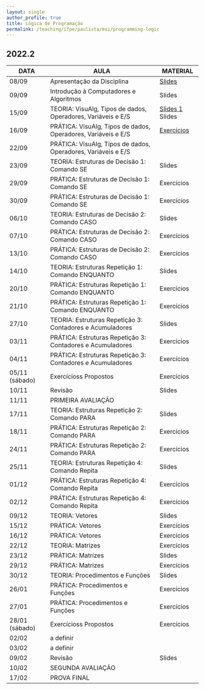 ```yaml
---
layout: single
author_profile: true
title: Lógica de Programação
permalink: /teaching/ifpe/paulista/msi/programming-logic
---
```


## 2022.2

|DATA|AULA|MATERIAL|
|---|---|---|
| 08/09 | Apresentação da Disciplina | <a href="https://docs.google.com/presentation/d/18FQ3UwPHOQdMvuvYS5ggZwi3n4gtjPp6R8dQkzkSBr8/edit?usp=sharing" target="_blank">Slides</a> | 
| 09/09 | Introdução à Computadores e Algoritmos | Slides |
| 15/09 | TEORIA: VisuAlg, Tipos de dados, Operadores, Variáveis e E/S | <a href="https://docs.google.com/presentation/d/1aW3oeOsn6qPJfABxXj9qfJ0bnWxTXOVrTPVlhw4_Feg/edit?usp=sharing" target="_blank">Slides 1</a> Slides | 
| 16/09 | PRÁTICA: VisuAlg, Tipos de dados, Operadores, Variáveis e E/S | <a href="https://docs.google.com/document/d/1TKr65dzY0rxxiWUfqjU2ntbYDhQU8gg7QgpO0vU9p2k/edit?usp=sharing" target="_blank">Exercícios</a> |
| 22/09 | PRÁTICA: VisuAlg, Tipos de dados, Operadores, Variáveis e E/S |  | 
| 23/09 | TEORIA: Estruturas de Decisão 1: Comando SE | Slides | 
| 29/09 | PRÁTICA: Estruturas de Decisão 1: Comando SE | Exercícios | 
| 30/09 | PRÁTICA: Estruturas de Decisão 1: Comando SE | Exercícios | 
| 06/10 | TEORIA: Estruturas de Decisão 2: Comando CASO | Slides | 
| 07/10 | PRÁTICA: Estruturas de Decisão 2: Comando CASO | Exercícios | 
| 13/10 | PRÁTICA: Estruturas de Decisão 2: Comando CASO | Exercícios | 
| 14/10 | TEORIA: Estruturas Repetição 1: Comando ENQUANTO | Slides | 
| 20/10 | PRÁTICA: Estruturas Repetição 1: Comando ENQUANTO | Exercícios | 
| 21/10 | PRÁTICA: Estruturas Repetição 1: Comando ENQUANTO | Exercícios | 
| 27/10 | TEORIA: Estruturas Repetição 3: Contadores e Acumuladores | Slides | 
| 03/11 | PRÁTICA: Estruturas Repetição 3: Contadores e Acumuladores | Exercícios | 
| 04/11 | PRÁTICA: Estruturas Repetição 3: Contadores e Acumuladores | Exercícios | 
| 05/11 (sábado) | Exercícioss Propostos | Exercícios | 
| 10/11 | Revisão | Slides | 
| 11/11 | PRIMEIRA AVALIAÇÃO |  | 
| 17/11 | TEORIA: Estruturas Repetição 2: Comando PARA | Slides | 
| 18/11 | PRÁTICA: Estruturas Repetição 2: Comando PARA | Exercícios | 
| 24/11 | PRÁTICA: Estruturas Repetição 2: Comando PARA | Exercícios | 
| 25/11 | TEORIA: Estruturas Repetição 4: Comando Repita | Slides | 
| 01/12 | PRÁTICA: Estruturas Repetição 4: Comando Repita | Exercícios | 
| 02/12 | PRÁTICA: Estruturas Repetição 4: Comando Repita | Exercícios | 
| 09/12 | TEORIA: Vetores | Slides | 
| 15/12 | PRÁTICA: Vetores | Exercícios | 
| 16/12 | PRÁTICA: Vetores | Exercícios | 
| 22/12 | TEORIA: Matrizes | Exercícios | 
| 23/12 | PRÁTICA: Matrizes | Slides | 
| 29/12 | PRÁTICA: Matrizes | Exercícios | 
| 30/12 | TEORIA: Procedimentos e Funções | Slides | 
| 26/01 | PRÁTICA: Procedimentos e Funções | Exercícios | 
| 27/01 | PRÁTICA: Procedimentos e Funções | Exercícios | 
| 28/01 (sábado) | Exercícioss Propostos | Exercícios | 
| 02/02 | a definir | | 
| 03/02 | a definir | | 
| 09/02 | Revisão | Slides | 
| 10/02 | SEGUNDA AVALIAÇÃO | | 
| 17/02 | PROVA FINAL

